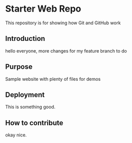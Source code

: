 # Starter Web Repo

This repository is for showing how Git and GitHub work

## Introduction

hello everyone, more changes for my feature branch to do

## Purpose

Sample website with plenty of files for demos

## Deployment

This is something good.

## How to contribute

okay nice.
